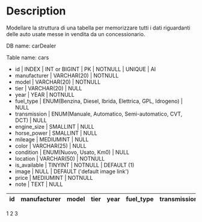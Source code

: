 # Description
Modellare la struttura di una tabella per memorizzare tutti i dati riguardanti delle auto usate messe in vendita da un concessionario.

DB name: carDealer

Table name: cars
- id | INDEX | INT or BIGINT | PK | NOTNULL | UNIQUE | AI
- manufacturer | VARCHAR(20) | NOTNULL
- model | VARCHAR(20) | NOTNULL
- tier | VARCHAR(20) | NULL
- year | YEAR | NOTNULL
- fuel_type | ENUM(Benzina, Diesel, Ibrida, Elettrica, GPL, Idrogeno) | NULL      
- transmission | ENUM(Manuale, Automatico, Semi-automatico, CVT, DCT) | NULL
- engine_size | SMALLINT | NULL
- horse_power | SMALLINT | NULL
- mileage | MEDIUMINT | NULL
- color | VARCHAR(25) | NULL
- condition | ENUM(Nuovo, Usato, Km0) | NULL
- location | VARCHAR(50) | NOTNULL
- is_available | TINYINT | NOTNULL | DEFAULT (1)
- image | NULL | DEFAULT ('default image link')
- price | MEDIUMINT | NOTNULL
- note | TEXT | NULL

id | manufacturer | model | tier | year | fuel_type | transmission | engine_size | horse_power | mileage | color | condition | location | is_available | image | price | note | id | manufacturer | model
:---|:---|:---|:---|:---|:---|:---|:---|:---|:---|:---|:---|:---|:---|:---|:---|:---|:---|:---|:---
1
2
3